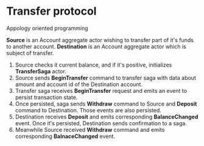 ﻿# Transfer protocol

Appology oriented programming

**Source** is an Account aggregate actor wishing to transfer part of it's funds to another account.
**Destination** is an Account aggregate actor which is subject of transfer.

1. Source checks it current balance, and if it's positive, initializes **TransferSaga** actor.
2. Source sends **BeginTransfer** command to transfer saga with data about amount and account id of the Destination account.
3. Transfer saga receives **BeginTransfer** request and emits an event to persist transaction state.
4. Once persisted, saga sends **Withdraw** command to Source and **Deposit** command to Destination. Those events are also persisted.
5. Destination receives **Deposit** and emits corresponding **BalanceChanged** event. Once it's persisted, Destination sends confirmation to a saga.
6. Meanwhile Source received **Withdraw** command and emits corresponding **BalnaceChanged** event.
